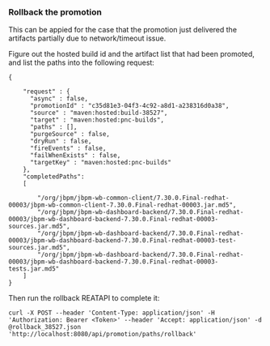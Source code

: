 ### Rollback the promotion

This can be appied for the case that the promotion just delivered the artifacts partially due to network/timeout issue. 

Figure out the hosted build id and the artifact list that had been promoted, and list the paths into the following request:

````
{

    "request" : {
      "async" : false,
      "promotionId" : "c35d81e3-04f3-4c92-a8d1-a238316d0a38",
      "source" : "maven:hosted:build-38527",
      "target" : "maven:hosted:pnc-builds",
      "paths" : [],
      "purgeSource" : false,
      "dryRun" : false,
      "fireEvents" : false,
      "failWhenExists" : false,
      "targetKey" : "maven:hosted:pnc-builds"
    },
    "completedPaths":
    [

        "/org/jbpm/jbpm-wb-common-client/7.30.0.Final-redhat-00003/jbpm-wb-common-client-7.30.0.Final-redhat-00003.jar.md5",
        "/org/jbpm/jbpm-wb-dashboard-backend/7.30.0.Final-redhat-00003/jbpm-wb-dashboard-backend-7.30.0.Final-redhat-00003-sources.jar.md5",
        "/org/jbpm/jbpm-wb-dashboard-backend/7.30.0.Final-redhat-00003/jbpm-wb-dashboard-backend-7.30.0.Final-redhat-00003-test-sources.jar.md5",
        "/org/jbpm/jbpm-wb-dashboard-backend/7.30.0.Final-redhat-00003/jbpm-wb-dashboard-backend-7.30.0.Final-redhat-00003-tests.jar.md5"
    ]
}
````

Then run the rollback REATAPI to complete it:

````
curl -X POST --header 'Content-Type: application/json' -H 'Authorization: Bearer <Token>' --header 'Accept: application/json' -d @rollback_38527.json 'http://localhost:8080/api/promotion/paths/rollback'
````